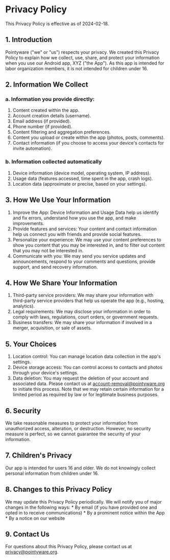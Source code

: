 # Privacy Policy

This Privacy Policy is effective as of 2024-02-18.

## 1. Introduction
Pointyware ("we" or "us") respects your privacy. We created this Privacy Policy to explain how we collect, use, share, and protect your information when you use our Android app, XYZ ("the App"). As this app is intended for labor organization members, it is not intended for children under 16.

## 2. Information We Collect

### a. Information you provide directly:
1. Content created within the app.
2. Account creation details (username).
3. Email address (if provided).
4. Phone number (if provided).
5. Content filtering and aggregation preferences.
6. Content you upload or create within the app (photos, posts, comments).
7. Contact information (if you choose to access your device's contacts for invite automation).

### b. Information collected automatically
1. Device information (device model, operating system, IP address).
2. Usage data (features accessed, time spent in the app, crash logs).
3. Location data (approximate or precise, based on your settings).

## 3. How We Use Your Information
1. Improve the App: Device Information and Usage Data help us identify and fix errors, understand how you use the app, and make improvements.
2. Provide features and services: Your content and contact information help us connect you with friends and provide social features.
3. Personalize your experience: We may use your content preferences to show you content that you may be interested in, and to filter out content that you may not be interested in.
4. Communicate with you: We may send you service updates and announcements, respond to your comments and questions, provide support, and send recovery information.

## 4. How We Share Your Information
1. Third-party service providers: We may share your information with third-party service providers that help us operate the app (e.g., hosting, analytics). 
2. Legal requirements: We may disclose your information in order to comply with laws, regulations, court orders, or government requests. 
3. Business transfers: We may share your information if involved in a merger, acquisition, or sale of assets.

## 5. Your Choices
1. Location control: You can manage location data collection in the app's settings. 
2. Device storage access: You can control access to contacts and photos through your device's settings. 
3. Data deletion: You may request the deletion of your account and associated data. Please contact us at [account-removal@pointyware.org](mailto:account-removal@pointyware.org) to initiate this process. Note that we may retain certain information for a limited period as required by law or for legitimate business purposes.

## 6. Security

We take reasonable measures to protect your information from unauthorized access, alteration, or destruction. However, no security measure is perfect, so we cannot guarantee the security of your information.

## 7. Children's Privacy
Our app is intended for users 16 and older. We do not knowingly collect personal information from children under 16.

## 8. Changes to this Privacy Policy

We may update this Privacy Policy periodically.  We will notify you of major changes in the following ways:
    * By email (if you have provided one and opted in to receive communications)
    * By a prominent notice within the App
    * By a notice on our website

## 9. Contact Us
For questions about this Privacy Policy, please contact us at [privacy@pointyware.org](mailto:privacy@pointyware.org).
